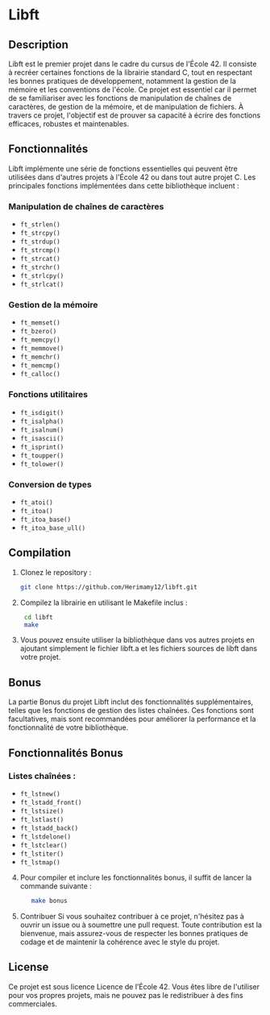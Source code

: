 # Libft

## Description

Libft est le premier projet dans le cadre du cursus de l'École 42. Il consiste à recréer certaines fonctions de la librairie standard C, tout en respectant les bonnes pratiques de développement, notamment la gestion de la mémoire et les conventions de l'école. Ce projet est essentiel car il permet de se familiariser avec les fonctions de manipulation de chaînes de caractères, de gestion de la mémoire, et de manipulation de fichiers. À travers ce projet, l'objectif est de prouver sa capacité à écrire des fonctions efficaces, robustes et maintenables.

## Fonctionnalités

Libft implémente une série de fonctions essentielles qui peuvent être utilisées dans d'autres projets à l'École 42 ou dans tout autre projet C. Les principales fonctions implémentées dans cette bibliothèque incluent :

### Manipulation de chaînes de caractères
- `ft_strlen()`
- `ft_strcpy()`
- `ft_strdup()`
- `ft_strcmp()`
- `ft_strcat()`
- `ft_strchr()`
- `ft_strlcpy()`
- `ft_strlcat()`

### Gestion de la mémoire
- `ft_memset()`
- `ft_bzero()`
- `ft_memcpy()`
- `ft_memmove()`
- `ft_memchr()`
- `ft_memcmp()`
- `ft_calloc()`

### Fonctions utilitaires
- `ft_isdigit()`
- `ft_isalpha()`
- `ft_isalnum()`
- `ft_isascii()`
- `ft_isprint()`
- `ft_toupper()`
- `ft_tolower()`

### Conversion de types
- `ft_atoi()`
- `ft_itoa()`
- `ft_itoa_base()`
- `ft_itoa_base_ull()`

## Compilation

1. Clonez le repository :

   ```bash
   git clone https://github.com/Herimamy12/libft.git

2. Compilez la librairie en utilisant le Makefile inclus :

   ```bash
    cd libft
    make

3. Vous pouvez ensuite utiliser la bibliothèque dans vos autres projets en ajoutant simplement le fichier libft.a et les fichiers sources de libft dans votre projet.

## Bonus

La partie Bonus du projet Libft inclut des fonctionnalités supplémentaires, telles que les fonctions de gestion des listes chaînées. Ces fonctions sont facultatives, mais sont recommandées pour améliorer la performance et la fonctionnalité de votre bibliothèque.

## Fonctionnalités Bonus

### Listes chaînées :
- `ft_lstnew()`
- `ft_lstadd_front()`
- `ft_lstsize()`
- `ft_lstlast()`
- `ft_lstadd_back()`
- `ft_lstdelone()`
- `ft_lstclear()`
- `ft_lstiter()`
- `ft_lstmap()`

4. Pour compiler et inclure les fonctionnalités bonus, il suffit de lancer la commande suivante :

   ```bash
      make bonus

5. Contribuer
Si vous souhaitez contribuer à ce projet, n'hésitez pas à ouvrir un issue ou à soumettre une pull request. Toute contribution est la bienvenue, mais assurez-vous de respecter les bonnes pratiques de codage et de maintenir la cohérence avec le style du projet.

## License
Ce projet est sous licence Licence de l’École 42. Vous êtes libre de l'utiliser pour vos propres projets, mais ne pouvez pas le redistribuer à des fins commerciales.
